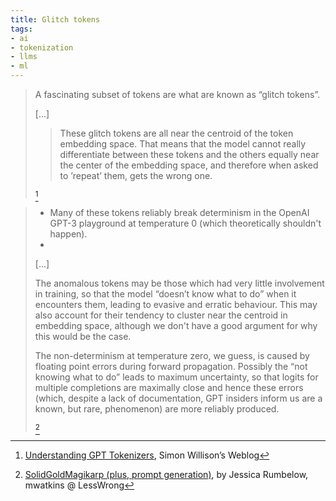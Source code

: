 ```yaml
---
title: Glitch tokens
tags:
- ai
- tokenization
- llms
- ml
---
```


> A fascinating subset of tokens are what are known as “glitch tokens”.
> 
> \[...]
> 
> > These glitch tokens are all near the centroid of the token embedding space. That means that the model cannot really differentiate between these tokens and the others equally near the center of the embedding space, and therefore when asked to ’repeat’ them, gets the wrong one.
> 
> [^1]

> - Many of these tokens reliably break determinism in the OpenAI GPT-3 playground at temperature 0 (which theoretically shouldn't happen).
> - 
> \[...]
> 
> The anomalous tokens may be those which had very little involvement in training, so that the model “doesn’t know what to do” when it encounters them, leading to evasive and erratic behaviour. This may also account for their tendency to cluster near the centroid in embedding space, although we don't have a good argument for why this would be the case.
> 
> The non-determinism at temperature zero, we guess, is caused by floating point errors during forward propagation. Possibly the “not knowing what to do” leads to maximum uncertainty, so that logits for multiple completions are maximally close and hence these errors (which, despite a lack of documentation, GPT insiders inform us are a known, but rare, phenomenon) are more reliably produced.
> 
> [^2]

[^1]: [Understanding GPT Tokenizers](https://simonwillison.net/2023/Jun/8/gpt-tokenizers/), Simon Willison’s Weblog
[^2]: [SolidGoldMagikarp (plus, prompt generation)](https://www.lesswrong.com/posts/aPeJE8bSo6rAFoLqg/solidgoldmagikarp-plus-prompt-generation), by Jessica Rumbelow, mwatkins @ LessWrong
